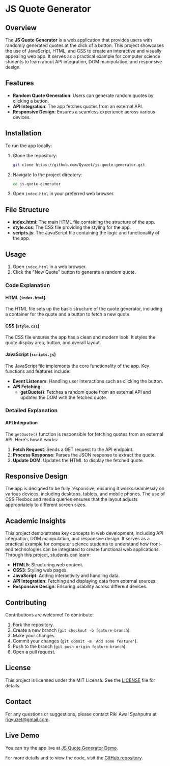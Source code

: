 # JS Quote Generator

## Overview

The **JS Quote Generator** is a web application that provides users with randomly generated quotes at the click of a button. This project showcases the use of JavaScript, HTML, and CSS to create an interactive and visually appealing web app. It serves as a practical example for computer science students to learn about API integration, DOM manipulation, and responsive design.

## Features

- **Random Quote Generation**: Users can generate random quotes by clicking a button.
- **API Integration**: The app fetches quotes from an external API.
- **Responsive Design**: Ensures a seamless experience across various devices.

## Installation

To run the app locally:

1. Clone the repository:
    ```bash
    git clone https://github.com/Qyuzet/js-quote-generator.git
    ```
2. Navigate to the project directory:
    ```bash
    cd js-quote-generator
    ```
3. Open `index.html` in your preferred web browser.

## File Structure

- **index.html**: The main HTML file containing the structure of the app.
- **style.css**: The CSS file providing the styling for the app.
- **scripts.js**: The JavaScript file containing the logic and functionality of the app.

## Usage

1. Open `index.html` in a web browser.
2. Click the "New Quote" button to generate a random quote.

### Code Explanation

#### HTML (`index.html`)

The HTML file sets up the basic structure of the quote generator, including a container for the quote and a button to fetch a new quote.

#### CSS (`style.css`)

The CSS file ensures the app has a clean and modern look. It styles the quote display area, button, and overall layout.

#### JavaScript (`scripts.js`)

The JavaScript file implements the core functionality of the app. Key functions and features include:

- **Event Listeners**: Handling user interactions such as clicking the button.
- **API Fetching**:
  - **getQuote()**: Fetches a random quote from an external API and updates the DOM with the fetched quote.

### Detailed Explanation

#### API Integration
The `getQuote()` function is responsible for fetching quotes from an external API. Here's how it works:

1. **Fetch Request**: Sends a GET request to the API endpoint.
2. **Process Response**: Parses the JSON response to extract the quote.
3. **Update DOM**: Updates the HTML to display the fetched quote.

## Responsive Design

The app is designed to be fully responsive, ensuring it works seamlessly on various devices, including desktops, tablets, and mobile phones. The use of CSS Flexbox and media queries ensures that the layout adjusts appropriately to different screen sizes.

## Academic Insights

This project demonstrates key concepts in web development, including API integration, DOM manipulation, and responsive design. It serves as a practical example for computer science students to understand how front-end technologies can be integrated to create functional web applications. Through this project, students can learn:

- **HTML5**: Structuring web content.
- **CSS3**: Styling web pages.
- **JavaScript**: Adding interactivity and handling data.
- **API Integration**: Fetching and displaying data from external sources.
- **Responsive Design**: Ensuring usability across different devices.

## Contributing

Contributions are welcome! To contribute:

1. Fork the repository.
2. Create a new branch (`git checkout -b feature-branch`).
3. Make your changes.
4. Commit your changes (`git commit -m 'Add some feature'`).
5. Push to the branch (`git push origin feature-branch`).
6. Open a pull request.

## License

This project is licensed under the MIT License. See the [LICENSE](https://github.com/Qyuzet/js-quote-generator/blob/main/LICENSE) file for details.

## Contact

For any questions or suggestions, please contact Riki Awal Syahputra at [riqyuzet@gmail.com](mailto:riqyuzet@gmail.com).

## Live Demo

You can try the app live at [JS Quote Generator Demo](https://qyuzet.github.io/js-quote-generator/).

For more details and to view the code, visit the [GitHub repository](https://github.com/Qyuzet/js-quote-generator).
